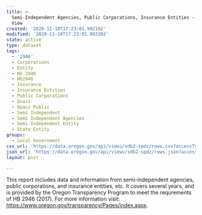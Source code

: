```yaml
---
title: >-
  Semi-Independent Agencies, Public Corporations, Insurance Entities - Table
  View
created: '2020-11-10T17:23:01.992192'
modified: '2020-11-10T17:23:01.992202'
state: active
type: dataset
tags:
  - '2946'
  - Corporations
  - Entity
  - Hb 2946
  - Hb2946
  - Insurance
  - Insurance Entities
  - Public Corporations
  - Quasi
  - Quasi Public
  - Semi Independent
  - Semi Independent Agencies
  - Semi Independent Entity
  - State Entity
groups:
  - Local Government
csv_url: 'https://data.oregon.gov/api/views/sdb2-spdz/rows.csv?accessType=DOWNLOAD'
json_url: 'https://data.oregon.gov/api/views/sdb2-spdz/rows.json?accessType=DOWNLOAD'
layout: post

---
```

This report includes data and information from semi-independent agencies, public corporations, and insurance entities, etc. It covers several years, and is provided by the Oregon Transparency Program to meet the requrements of HB 2946 (2017). For more information visit: https://www.oregon.gov/transparency/Pages/index.aspx.
